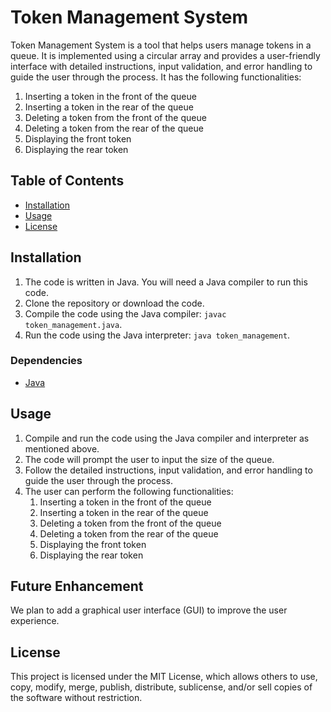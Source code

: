 # Token Management System

Token Management System is a tool that helps users manage tokens in a queue. It is implemented using a circular array and provides a user-friendly interface with detailed instructions, input validation, and error handling to guide the user through the process. It has the following functionalities:

1. Inserting a token in the front of the queue
2. Inserting a token in the rear of the queue
3. Deleting a token from the front of the queue
4. Deleting a token from the rear of the queue
5. Displaying the front token
6. Displaying the rear token

## Table of Contents

- [Installation](#installation)
- [Usage](#usage)
- [License](#license)

## Installation

1. The code is written in Java. You will need a Java compiler to run this code.
2. Clone the repository or download the code.
3. Compile the code using the Java compiler: `javac token_management.java`.
4. Run the code using the Java interpreter: `java token_management`.

### Dependencies

- [Java](https://learn.microsoft.com/en-us/java/openjdk/)

## Usage

1. Compile and run the code using the Java compiler and interpreter as mentioned above.
2. The code will prompt the user to input the size of the queue.
3. Follow the detailed instructions, input validation, and error handling to guide the user through the process.
4. The user can perform the following functionalities:
    1. Inserting a token in the front of the queue
    2. Inserting a token in the rear of the queue
    3. Deleting a token from the front of the queue
    4. Deleting a token from the rear of the queue
    5. Displaying the front token
    6. Displaying the rear token


## Future Enhancement

We plan to add a graphical user interface (GUI) to improve the user experience.

## License

This project is licensed under the MIT License, which allows others to use, copy, modify, merge, publish, distribute, sublicense, and/or sell copies of the software without restriction.

